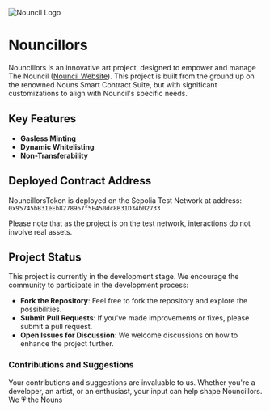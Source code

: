 

![Nouncil Logo](https://github.com/curelycue/nouncillors-contracts/assets/22319741/13c335b7-47a2-4b9a-9fa3-a5dabbc08cc6)

# Nouncillors

Nouncillors is an innovative art project, designed to empower and manage The Nouncil ([Nouncil Website](https://nouncil.wtf/)). This project is built from the ground up on the renowned Nouns Smart Contract Suite, but with significant customizations to align with Nouncil's specific needs.

## Key Features

- **Gasless Minting**
- **Dynamic Whitelisting**
- **Non-Transferability**

## Deployed Contract Address

NouncillorsToken is deployed on the Sepolia Test Network at address: 
`0x95745bB31eEb8278967f5E450dc8B31D34b02733`

Please note that as the project is on the test network, interactions do not involve real assets.

## Project Status

This project is currently in the development stage. We encourage the community to participate in the development process:

- **Fork the Repository**: Feel free to fork the repository and explore the possibilities.
- **Submit Pull Requests**: If you've made improvements or fixes, please submit a pull request.
- **Open Issues for Discussion**: We welcome discussions on how to enhance the project further.

### Contributions and Suggestions

Your contributions and suggestions are invaluable to us. Whether you're a developer, an artist, or an enthusiast, your input can help shape Nouncillors. We 💗 the Nouns

